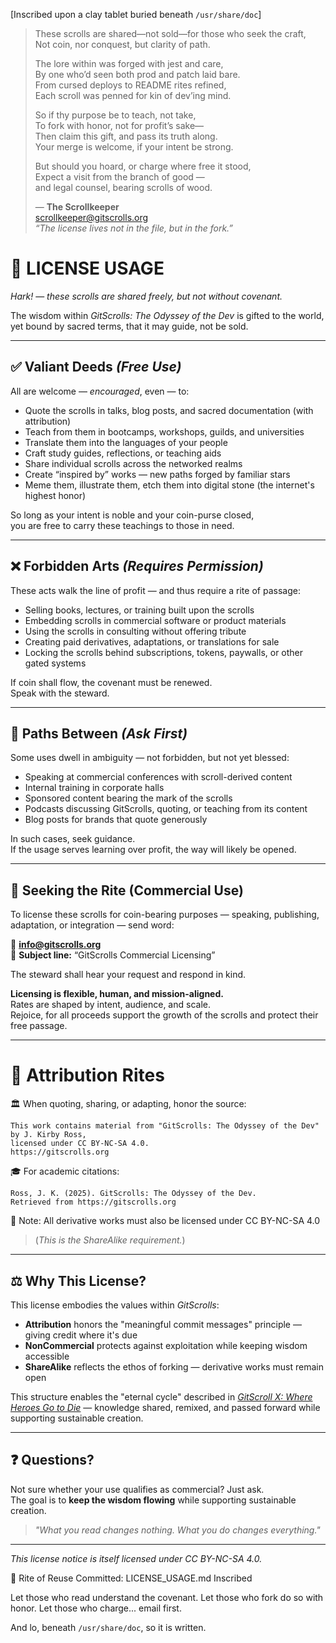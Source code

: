 [Inscribed upon a clay tablet buried beneath `/usr/share/doc`]

> These scrolls are shared—not sold—for those who seek the craft,  
> Not coin, nor conquest, but clarity of path.
> 
> The lore within was forged with jest and care,  
> By one who’d seen both prod and patch laid bare.  
> From cursed deploys to README rites refined,  
> Each scroll was penned for kin of dev’ing mind.
> 
> So if thy purpose be to teach, not take,  
> To fork with honor, not for profit’s sake—  
> Then claim this gift, and pass its truth along.  
> Your merge is welcome, if your intent be strong.
> 
> But should you hoard, or charge where free it stood,  
> Expect a visit from the branch of good —  
> and legal counsel, bearing scrolls of wood.
>
> — **The Scrollkeeper**  
> <scrollkeeper@gitscrolls.org>  
> *“The license lives not in the file, but in the fork.”*

# 📜 LICENSE USAGE

*Hark!* — *these scrolls are shared freely, but not without covenant.* 

The wisdom within *GitScrolls: The Odyssey of the Dev* is gifted to the world,  
yet bound by sacred terms, that it may guide, not be sold.

---

## ✅ Valiant Deeds _(Free Use)_

All are welcome — _encouraged_, even — to:

- Quote the scrolls in talks, blog posts, and sacred documentation (with attribution)
- Teach from them in bootcamps, workshops, guilds, and universities
- Translate them into the languages of your people
- Craft study guides, reflections, or teaching aids
- Share individual scrolls across the networked realms
- Create “inspired by” works — new paths forged by familiar stars
- Meme them, illustrate them, etch them into digital stone (the internet's highest honor)

So long as your intent is noble and your coin-purse closed,  
you are free to carry these teachings to those in need.

---

## ❌ Forbidden Arts _(Requires Permission)_

These acts walk the line of profit — and thus require a rite of passage:

- Selling books, lectures, or training built upon the scrolls
- Embedding scrolls in commercial software or product materials
- Using the scrolls in consulting without offering tribute
- Creating paid derivatives, adaptations, or translations for sale
- Locking the scrolls behind subscriptions, tokens, paywalls, or other gated systems

If coin shall flow, the covenant must be renewed.  
Speak with the steward.

---

## 🤔 Paths Between _(Ask First)_

Some uses dwell in ambiguity — not forbidden, but not yet blessed:

- Speaking at commercial conferences with scroll-derived content
- Internal training in corporate halls
- Sponsored content bearing the mark of the scrolls
- Podcasts discussing GitScrolls, quoting, or teaching from its content
- Blog posts for brands that quote generously

In such cases, seek guidance.  
If the usage serves learning over profit, the way will likely be opened.

---

## 💼 Seeking the Rite (Commercial Use)

To license these scrolls for coin-bearing purposes — speaking, publishing, adaptation, or integration — send word:

📧 **info@gitscrolls.org**  
💼 **Subject line:** “GitScrolls Commercial Licensing”

The steward shall hear your request and respond in kind.

**Licensing is flexible, human, and mission-aligned.**  
Rates are shaped by intent, audience, and scale.  
Rejoice, for all proceeds support the growth of the scrolls and protect their free passage.

---

# 🧾 Attribution Rites

🏛️ When quoting, sharing, or adapting, honor the source:

```
This work contains material from "GitScrolls: The Odyssey of the Dev" by J. Kirby Ross,
licensed under CC BY-NC-SA 4.0.
https://gitscrolls.org
```

🎓 For academic citations:

```
Ross, J. K. (2025). GitScrolls: The Odyssey of the Dev.
Retrieved from https://gitscrolls.org
```


📜 Note: All derivative works must also be licensed under CC BY-NC-SA 4.0 
> (_This is the ShareAlike requirement._)

---

## ⚖️ Why This License?

This license embodies the values within *GitScrolls*:

- **Attribution** honors the "meaningful commit messages" principle — giving credit where it's due  
- **NonCommercial** protects against exploitation while keeping wisdom accessible  
- **ShareAlike** reflects the ethos of forking — derivative works must remain open  

This structure enables the "eternal cycle" described in _[GitScroll X: Where Heroes Go to Die](https://github.com/gitscrolls/gitscrolls/blob/main/scrolls/10-Where-Heroes-Go-to-Die.md)_ — knowledge shared, remixed, and passed forward while supporting sustainable creation.

---

## ❓ Questions?

Not sure whether your use qualifies as commercial? Just ask.  
The goal is to **keep the wisdom flowing** while supporting sustainable creation.

> _"What you read changes nothing. What you do changes everything."_

---

_This license notice is itself licensed under CC BY-NC-SA 4.0._

🧾 Rite of Reuse Committed: LICENSE_USAGE.md Inscribed

Let those who read understand the covenant.
Let those who fork do so with honor.
Let those who charge... email first.

And lo, beneath `/usr/share/doc`, so it is written.

